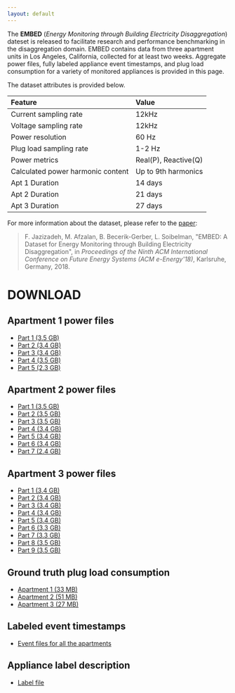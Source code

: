 ```yaml
---
layout: default
---
```


The **EMBED** (*Energy Monitoring through Building Electricity Disaggregation*) dateset is released to facilitate research and performance benchmarking in the disaggregation domain. EMBED contains data from three apartment units in Los Angeles, California, collected for at least two weeks. Aggregate power files, fully labeled appliance event timestamps, and plug load consumption for a variety of monitored appliances is provided in this page. 

The dataset attributes is provided below.


| **Feature**     | **Value**             | 
|:-------------|:------------------|
| Current sampling rate           | 12kHz | 
| Voltage sampling rate | 12kHz   | 
| Power resolution           | 60 Hz     | 
| Plug load sampling rate           | 1-2 Hz | 
| Power metrics           | Real(P), Reactive(Q) | 
| Calculated power harmonic content           | Up to 9th harmonics | 
| Apt 1 Duration           | 14 days | 
| Apt 2 Duration            | 21 days | 
| Apt 3 Duration            | 27 days | 


For more information about the dataset, please refer to the [paper](https://dl.acm.org/citation.cfm?id=3208939):

>F. Jazizadeh, M. Afzalan, B. Becerik-Gerber, L. Soibelman, "EMBED: A Dataset for Energy Monitoring through Building Electricity Disaggregation", in *Proceedings of the Ninth ACM International Conference on Future Energy Systems (ACM e-Energy'18)*, Karlsruhe, Germany, 2018.

# DOWNLOAD

## Apartment 1 power files

*   [Part 1 (3.5 GB)](https://s3.amazonaws.com/embed.data/Apt1_1.tar)
*   [Part 2 (3.4 GB)](https://s3.amazonaws.com/embed.data/Apt1_2.tar)
*   [Part 3 (3.4 GB)](https://s3.amazonaws.com/embed.data/Apt1_3.tar)
*   [Part 4 (3.5 GB)](https://s3.amazonaws.com/embed.data/Apt1_4.tar)
*   [Part 5 (2.3 GB)](https://s3.amazonaws.com/embed.data/Apt1_5.tar)

## Apartment 2 power files

*   [Part 1 (3.5 GB)](https://s3.amazonaws.com/embed.data/Apt2_1.tar)
*   [Part 2 (3.5 GB)](https://s3.amazonaws.com/embed.data/Apt2_2.tar)
*   [Part 3 (3.5 GB)](https://s3.amazonaws.com/embed.data/Apt2_3.tar)
*   [Part 4 (3.4 GB)](https://s3.amazonaws.com/embed.data/Apt2_4.tar)
*   [Part 5 (3.4 GB)](https://s3.amazonaws.com/embed.data/Apt2_5.tar)
*   [Part 6 (3.4 GB)](https://s3.amazonaws.com/embed.data/Apt2_6.tar)
*   [Part 7 (2.4 GB)](https://s3.amazonaws.com/embed.data/Apt2_7.tar)

## Apartment 3 power files

*   [Part 1 (3.4 GB)](https://s3.amazonaws.com/embed.data/Apt2_1.tar)
*   [Part 2 (3.4 GB)](https://s3.amazonaws.com/embed.data/Apt2_2.tar)
*   [Part 3 (3.4 GB)](https://s3.amazonaws.com/embed.data/Apt2_3.tar)
*   [Part 4 (3.4 GB)](https://s3.amazonaws.com/embed.data/Apt2_4.tar)
*   [Part 5 (3.4 GB)](https://s3.amazonaws.com/embed.data/Apt2_5.tar)
*   [Part 6 (3.3 GB)](https://s3.amazonaws.com/embed.data/Apt2_6.tar)
*   [Part 7 (3.3 GB)](https://s3.amazonaws.com/embed.data/Apt2_7.tar)
*   [Part 8 (3.5 GB)](https://s3.amazonaws.com/embed.data/Apt2_8.tar)
*   [Part 9 (3.5 GB)](https://s3.amazonaws.com/embed.data/Apt2_9.tar)

## Ground truth plug load consumption

*   [Apartment 1 (33 MB)](https://s3.amazonaws.com/embed.data/Apt1_GT+Plug.rar)
*   [Apartment 2 (51 MB)](https://s3.amazonaws.com/embed.data/Apt2_GT+Plug.rar)
*   [Apartment 3 (27 MB)](https://s3.amazonaws.com/embed.data/Apt3_GT+Plug.rar)

## Labeled event timestamps

*   [Event files for all the apartments](https://s3.amazonaws.com/embed.data/Event+Files.rar)

## Appliance label description

*   [Label file](https://s3.amazonaws.com/embed.data/Label.xlsx)

